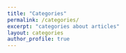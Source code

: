 ```yaml
---
title: "Categories"
permalink: /categories/
excerpt: "categories about articles"
layout: categories
author_profile: true
---
```

